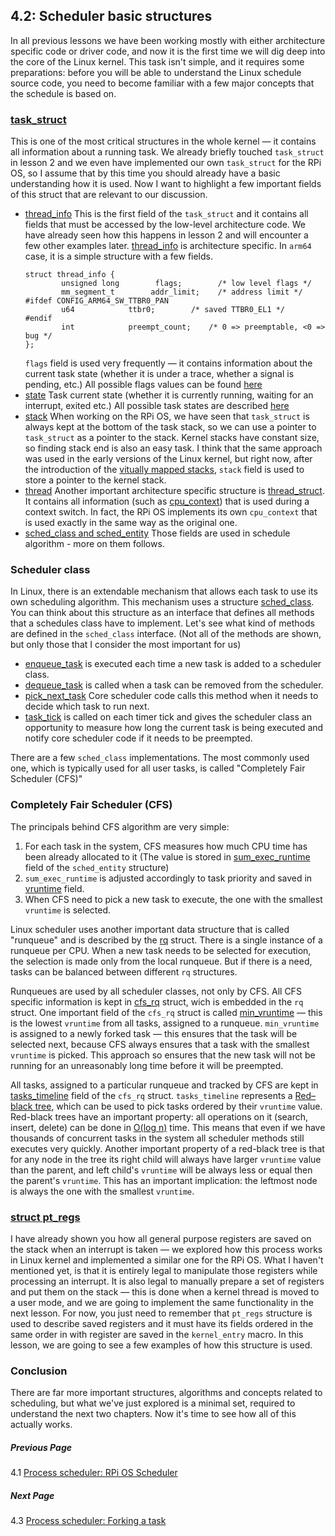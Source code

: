 ## 4.2: Scheduler basic structures
 
In all previous lessons we have been working mostly with either architecture specific code or driver code, and now it is the first time we will dig deep into the core of the Linux kernel. This task isn't simple, and it requires some preparations: before you will be able to understand the Linux schedule source code, you need to become familiar with a few major concepts that the schedule is based on.

### [task_struct](https://github.com/torvalds/linux/blob/v4.14/include/linux/sched.h#L519)

This is one of the most critical structures in the whole kernel — it contains all information about a running task. We already briefly touched `task_struct`  in lesson 2 and we even have implemented our own `task_struct` for the RPi OS, so I assume that by this time you should already have a basic understanding how it is used. Now I want to highlight a few important fields of this struct that are relevant to our discussion.

* [thread_info](https://github.com/torvalds/linux/blob/v4.14/include/linux/sched.h#L525) This is the first field of the `task_struct` and it contains all fields that must be accessed by the low-level architecture code. We have already seen how this happens in lesson 2 and will encounter a few other examples later. [thread_info](https://github.com/torvalds/linux/blob/v4.14/arch/arm64/include/asm/thread_info.h#L39) is architecture specific. In `arm64` case, it is a simple structure with a few fields.
  ```
  struct thread_info {
          unsigned long        flags;        /* low level flags */
          mm_segment_t        addr_limit;    /* address limit */
  #ifdef CONFIG_ARM64_SW_TTBR0_PAN
          u64            ttbr0;        /* saved TTBR0_EL1 */
  #endif
          int            preempt_count;    /* 0 => preemptable, <0 => bug */
  };
  ```
  `flags` field is used very frequently — it contains information about the current task state (whether it is under a trace, whether a signal is pending, etc.) All possible flags values can be found [here](https://github.com/torvalds/linux/blob/v4.14/arch/arm64/include/asm/thread_info.h#L79)
* [state](https://github.com/torvalds/linux/blob/v4.14/include/linux/sched.h#L528) Task current state (whether it is currently running, waiting for an interrupt, exited etc.) All possible task states are described [here](https://github.com/torvalds/linux/blob/v4.14/include/linux/sched.h#L69)
* [stack](https://github.com/torvalds/linux/blob/v4.14/include/linux/sched.h#L536) When working on the RPi OS, we have seen that `task_struct` is always kept at the bottom of the task stack, so we can use a pointer to `task_struct` as a pointer to the stack. Kernel stacks have constant size, so finding stack end is also an easy task. I think that the same approach was used in the early versions of the Linux kernel, but right now, after the introduction of the [vitually mapped stacks](https://lwn.net/Articles/692208/), `stack` field is used to store a pointer to the kernel stack.
* [thread](https://github.com/torvalds/linux/blob/v4.14/include/linux/sched.h#L1108) Another important architecture specific structure is [thread_struct](https://github.com/torvalds/linux/blob/v4.14/arch/arm64/include/asm/processor.h#L81). It contains all information (such as [cpu_context](https://github.com/torvalds/linux/blob/v4.14/arch/arm64/include/asm/processor.h#L65)) that is used during a context switch. In fact, the RPi OS implements its own `cpu_context` that is used exactly in the same way as the original one.
* [sched_class and sched_entity](https://github.com/torvalds/linux/blob/v4.14/include/linux/sched.h#L562-L563) Those fields are used in schedule algorithm - more on them follows.

### Scheduler class

In Linux, there is an extendable mechanism that allows each task to use its own scheduling algorithm. This mechanism uses a structure [sched_class](https://github.com/torvalds/linux/blob/v4.14/kernel/sched/sched.h#L1400). You can think about this structure as an interface that defines all methods that a schedules class have to implement. Let's see what kind of methods are defined in the `sched_class` interface. (Not all of the methods are shown, but only those that I consider the most important for us)

* [enqueue_task](https://github.com/torvalds/linux/blob/v4.14/kernel/sched/sched.h#L1403) is executed each time a new task is added to a scheduler class.
* [dequeue_task](https://github.com/torvalds/linux/blob/v4.14/kernel/sched/sched.h#L1404) is called when a task can be removed from the scheduler.
* [pick_next_task](https://github.com/torvalds/linux/blob/v4.14/kernel/sched/sched.h#L1418) Core scheduler code calls this method when it needs to decide which task to run next.
* [task_tick](https://github.com/torvalds/linux/blob/v4.14/kernel/sched/sched.h#L1437) is called on each timer tick and gives the scheduler class an opportunity to measure how long the current task is being executed and notify core scheduler code if it needs to be preempted.

There are a few `sched_class` implementations. The most commonly used one, which is typically used for all user tasks, is called "Completely Fair Scheduler (CFS)"

### Completely Fair Scheduler (CFS)

The principals behind CFS algorithm are very simple: 
1. For each task in the system, CFS measures how much CPU time has been already allocated to it (The value is stored in [sum_exec_runtime](https://github.com/torvalds/linux/blob/v4.14/include/linux/sched.h#L385) field of the `sched_entity` structure) 
1. `sum_exec_runtime` is adjusted accordingly to task priority and saved in [vruntime](https://github.com/torvalds/linux/blob/v4.14/include/linux/sched.h#L386) field.
1. When CFS need to pick a new task to execute, the one with the smallest `vruntime` is selected.

Linux scheduler uses another important data structure that is called "runqueue" and is described by the [rq](https://github.com/torvalds/linux/blob/v4.14/kernel/sched/sched.h#L667) struct. There is a single instance of a runqueue per CPU. When a new task needs to be selected for execution, the selection is made only from the local runqueue. But if there is a need, tasks can be balanced between different `rq` structures. 

Runqueues are used by all scheduler classes, not only by CFS. All CFS specific information is kept in [cfs_rq](https://github.com/torvalds/linux/blob/v4.14/kernel/sched/sched.h#L420) struct, wich is embedded in the `rq` struct. One important field of the `cfs_rq` struct is called [min_vruntime](https://github.com/torvalds/linux/blob/v4.14/kernel/sched/sched.h#L425) — this is the lowest `vruntime` from all tasks, assigned to a runqueue. `min_vruntime` is assigned to a newly forked task — this ensures that the task will be selected next, because CFS always ensures that a task with the smallest `vruntime` is picked. This approach so ensures that the new task will not be running for an unreasonably long time before it will be preempted.

All tasks, assigned to a particular runqueue and tracked by CFS are kept in [tasks_timeline](https://github.com/torvalds/linux/blob/v4.14/kernel/sched/sched.h#L430) field of the `cfs_rq` struct. `tasks_timeline` represents a [Red–black tree](https://en.wikipedia.org/wiki/Red%E2%80%93black_tree), which can be used to pick tasks ordered by their `vruntime` value. Red-black trees have an important property: all operations on it (search, insert, delete) can be done in [O(log n)](https://en.wikipedia.org/wiki/Big_O_notation) time. This means that even if we have thousands of concurrent tasks in the system all scheduler methods still executes very quickly. Another important property of a red-black tree is that for any node in the tree its right child will always have larger `vruntime` value than the parent, and left child's `vruntime` will be always less or equal then the parent's `vruntime`. This has an important implication: the leftmost node is always the one with the smallest `vruntime`.

### [struct pt_regs](https://github.com/torvalds/linux/blob/v4.14/arch/arm64/include/asm/ptrace.h#L119) 

I have already shown you how all general purpose registers are saved on the stack when an interrupt is taken — we explored how this process works in Linux kernel and implemented a similar one for the RPi OS. What I haven't mentioned yet, is that it is entirely legal to manipulate those registers while processing an interrupt. It is also legal to manually prepare a set of registers and put them on the stack — this is done when a kernel thread is moved to a user mode, and we are going to implement the same functionality in the next lesson. For now, you just need to remember that `pt_regs` structure is used to describe saved registers and it must have its fields ordered in the same order in with register are saved in the `kernel_entry` macro. In this lesson, we are going to see a few examples of how this structure is used.

### Conclusion

There are far more important structures, algorithms and concepts related to scheduling, but what we've just explored is a minimal set, required to understand the next two chapters. Now it's time to see how all of this actually works.

##### Previous Page

4.1 [Process scheduler: RPi OS Scheduler](../../../docs/lesson04/rpi-os.md)

##### Next Page

4.3 [Process scheduler: Forking a task](../../../docs/lesson04/linux/fork.md)
